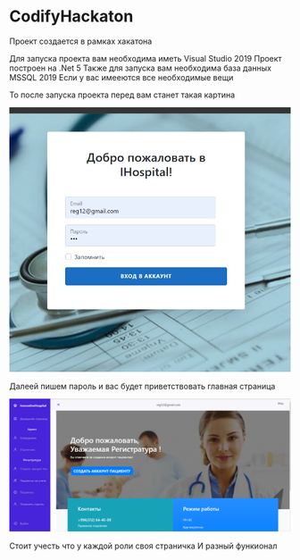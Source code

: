# CodifyHackaton
Проект создается в рамках хакатона

Для запуска проекта вам необходима иметь Visual Studio 2019
Проект построен на .Net 5
Также для запуска вам необходима база данных MSSQL 2019
Если у вас имееются все необходимые вещи

То после запуска проекта перед вам станет такая картина

![alt text](https://github.com/Baktybek99/CodifyHackaton/blob/main/Innovative_Hospital/Innovative_Hospital/wwwroot/Files/Авторизация.png?raw=true)

Далеей пишем пароль и вас будет приветствовать главная страница

![alt text](https://github.com/Baktybek99/CodifyHackaton/blob/main/Innovative_Hospital/Innovative_Hospital/wwwroot/Files/Страница.png?raw=true)

Стоит учесть что у каждой роли своя страничка
И разный функионал
